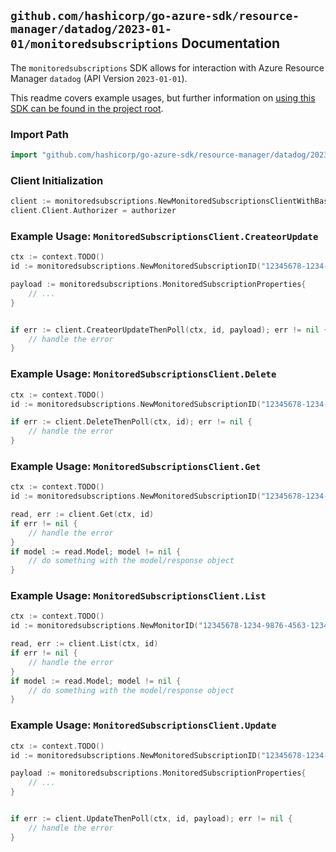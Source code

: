 
## `github.com/hashicorp/go-azure-sdk/resource-manager/datadog/2023-01-01/monitoredsubscriptions` Documentation

The `monitoredsubscriptions` SDK allows for interaction with Azure Resource Manager `datadog` (API Version `2023-01-01`).

This readme covers example usages, but further information on [using this SDK can be found in the project root](https://github.com/hashicorp/go-azure-sdk/tree/main/docs).

### Import Path

```go
import "github.com/hashicorp/go-azure-sdk/resource-manager/datadog/2023-01-01/monitoredsubscriptions"
```


### Client Initialization

```go
client := monitoredsubscriptions.NewMonitoredSubscriptionsClientWithBaseURI("https://management.azure.com")
client.Client.Authorizer = authorizer
```


### Example Usage: `MonitoredSubscriptionsClient.CreateorUpdate`

```go
ctx := context.TODO()
id := monitoredsubscriptions.NewMonitoredSubscriptionID("12345678-1234-9876-4563-123456789012", "example-resource-group", "monitorName", "configurationName")

payload := monitoredsubscriptions.MonitoredSubscriptionProperties{
	// ...
}


if err := client.CreateorUpdateThenPoll(ctx, id, payload); err != nil {
	// handle the error
}
```


### Example Usage: `MonitoredSubscriptionsClient.Delete`

```go
ctx := context.TODO()
id := monitoredsubscriptions.NewMonitoredSubscriptionID("12345678-1234-9876-4563-123456789012", "example-resource-group", "monitorName", "configurationName")

if err := client.DeleteThenPoll(ctx, id); err != nil {
	// handle the error
}
```


### Example Usage: `MonitoredSubscriptionsClient.Get`

```go
ctx := context.TODO()
id := monitoredsubscriptions.NewMonitoredSubscriptionID("12345678-1234-9876-4563-123456789012", "example-resource-group", "monitorName", "configurationName")

read, err := client.Get(ctx, id)
if err != nil {
	// handle the error
}
if model := read.Model; model != nil {
	// do something with the model/response object
}
```


### Example Usage: `MonitoredSubscriptionsClient.List`

```go
ctx := context.TODO()
id := monitoredsubscriptions.NewMonitorID("12345678-1234-9876-4563-123456789012", "example-resource-group", "monitorName")

read, err := client.List(ctx, id)
if err != nil {
	// handle the error
}
if model := read.Model; model != nil {
	// do something with the model/response object
}
```


### Example Usage: `MonitoredSubscriptionsClient.Update`

```go
ctx := context.TODO()
id := monitoredsubscriptions.NewMonitoredSubscriptionID("12345678-1234-9876-4563-123456789012", "example-resource-group", "monitorName", "configurationName")

payload := monitoredsubscriptions.MonitoredSubscriptionProperties{
	// ...
}


if err := client.UpdateThenPoll(ctx, id, payload); err != nil {
	// handle the error
}
```
